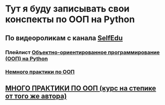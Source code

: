 # Тут я буду записывать свои конспекты по ООП нa Python

## По видеороликам с канала [SelfEdu](https://www.youtube.com/@selfedu_rus)

### Плейлист [Объектно-ориентированное программирование (ООП) на Python](https://youtube.com/playlist?list=PLA0M1Bcd0w8zPwP7t-FgwONhZOHt9rz9E)

### [Немного практики по ООП](https://academy.yandex.ru/handbook/python?utm_source=telegram&utm_medium=social&utm_campaign=handbook_python_aon&utm_content=python_pssss)

## [МНОГО ПРАКТИКИ ПО ООП (курс на степике от того же автора)](https://stepik.org/116336)